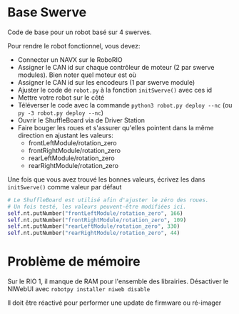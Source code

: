 # Base Swerve

Code de base pour un robot basé sur 4 swerves.

Pour rendre le robot fonctionnel, vous devez:
- Connecter un NAVX sur le RoboRIO
- Assigner le CAN id sur chaque contrôleur de moteur (2 par swerve modules). Bien noter quel moteur est où
- Assigner le CAN id sur les encodeurs (1 par swerve module)
- Ajuster le code de `robot.py` à la fonction `initSwerve()` avec ces id
- Mettre votre robot sur le côté
- Téléverser le code avec la commande `python3 robot.py deploy --nc` (ou `py -3 robot.py deploy --nc`)
- Ouvrir le ShuffleBoard via de Driver Station
- Faire bouger les roues et s'assurer qu'elles pointent dans la même direction en ajustant les valeurs:
    - frontLeftModule/rotation_zero
    - frontRightModule/rotation_zero
    - rearLeftModule/rotation_zero
    - rearRightModule/rotation_zero

Une fois que vous avez trouvé les bonnes valeurs, écrivez les dans `initSwerve()` comme valeur par défaut

```python
# Le ShuffleBoard est utilisé afin d'ajuster le zéro des roues.
# Un fois testé, les valeurs peuvent-être modifiées ici.
self.nt.putNumber("frontLeftModule/rotation_zero", 166)
self.nt.putNumber("frontRightModule/rotation_zero", 109)
self.nt.putNumber("rearLeftModule/rotation_zero", 330)
self.nt.putNumber("rearRightModule/rotation_zero", 44)
```

# Problème de mémoire
Sur le RIO 1, il manque de RAM pour l'ensemble des librairies.
Désactiver le NIWebUI avec `robotpy installer niweb disable`

Il doit être réactivé pour performer une update de firmware ou ré-imager